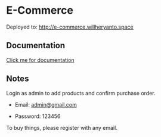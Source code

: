 # E-Commerce

Deployed to: http://e-commerce.willheryanto.space



## Documentation

[Click me for documentation](server/README.md)



## Notes

Login as admin to add products and confirm purchase order.

* Email: admin@gmail.com

* Password: 123456

To buy things, please register with any email.